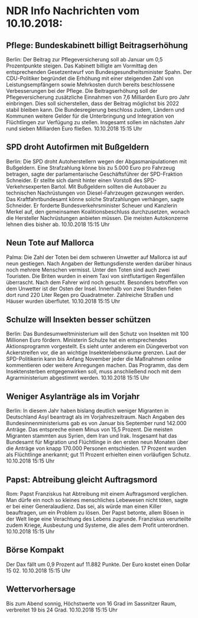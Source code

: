 # NDR Info Nachrichten vom 10.10.2018:


## Pflege: Bundeskabinett billigt Beitragserhöhung
Berlin: Der Beitrag zur Pflegeversicherung soll ab Januar um 0,5 Prozentpunkte steigen. Das Kabinett billigte am Vormittag den entsprechenden Gesetzentwurf von Bundesgesundheitsminister Spahn. Der CDU-Politiker begründet die Erhöhung mit einer steigenden Zahl von Leistungsempfängern sowie Mehrkosten durch bereits beschlossene Verbesserungen bei der Pflege. Die Beitragserhöhung soll der Pflegeversicherung zusätzliche Einnahmen von 7,6 Milliarden Euro pro Jahr einbringen. Dies soll sicherstellen, dass der Beitrag möglichst bis 2022 stabil bleiben kann. Die Bundesregierung beschloss zudem, Ländern und Kommunen weitere Gelder für die Unterbringung und Integration von Flüchtlingen zur Verfügung zu stellen. Insgesamt sollen im nächsten Jahr rund sieben Milliarden Euro fließen. 10.10.2018 15:15 Uhr 

## SPD droht Autofirmen mit Bußgeldern
Berlin: Die SPD droht Autoherstellern wegen der Abgasmanipulationen mit Bußgeldern. Eine Strafzahlung könne bis zu 5.000 Euro pro Fahrzeug betragen, sagte der parlamentarische Geschäftsführer der SPD-Fraktion Schneider. Er stellte sich damit hinter einen Vorstoß des SPD-Verkehrsexperten Bartol. Mit Bußgeldern sollten die Autobauer zu technischen Nachrüstungen von Diesel-Fahrzeugen gezwungen werden. Das Kraftfahrtbundesamt könne solche Strafzahlungen verhängen, sagte Schneider. Er forderte Bundesverkehrsminister Scheuer und Kanzlerin Merkel auf, den gemeinsamen Koalitionsbeschluss durchzusetzen, wonach die Hersteller Nachrüstungen anbieten müssen. Die meisten Autokonzerne lehnen dies bisher ab. 10.10.2018 15:15 Uhr 

## Neun Tote auf Mallorca
Palma: Die Zahl der Toten bei dem schweren Unwetter auf Mallorca ist auf neun gestiegen. Nach Angaben der Rettungsdienste werden darüber hinaus noch mehrere Menschen vermisst. Unter den Toten sind auch zwei Touristen. Die Briten wurden in einem Taxi von sintflutartigen Regenfällen überrascht. Nach dem Fahrer wird noch gesucht. Besonders betroffen von dem Unwetter ist der Osten der Insel. Innerhalb von zwei Stunden fielen dort rund 220 Liter Regen pro Quadratmeter. Zahlreiche Straßen und Häuser wurden überflutet. 10.10.2018 15:15 Uhr 

## Schulze will Insekten besser schützen
Berlin:	Das Bundesumweltministerium will den Schutz von Insekten mit 100 Millionen Euro fördern. Ministerin Schulze hat ein entsprechendes Aktionsprogramm vorgestellt. Es sieht unter anderem ein Düngeverbot von Ackerstreifen vor, die an wichtige Insektenlebensräume grenzen. Laut der SPD-Politikerin kann bis Anfang November jeder die Maßnahmen online kommentieren oder weitere Anregungen machen. Das Programm, das dem Insektensterben entgegenwirken soll, muss anschließend noch mit dem Agrarministerium abgestimmt werden. 10.10.2018 15:15 Uhr 

## Weniger Asylanträge als im Vorjahr
Berlin: In diesem Jahr haben bislang deutlich weniger Migranten in Deutschland Asyl beantragt als im Vorjahreszeitraum. Nach Angaben des Bundesinnenministeriums gab es von Januar bis September rund 142.000 Anträge. Das entspreche einem Minus von 15,5 Prozent. Die meisten Migranten stammten aus Syrien, dem Iran und Irak. Insgesamt hat das Bundesamt für Migration und Flüchtlinge in den ersten neun Monaten über die Anträge von knapp 170.000 Personen entschieden. 17 Prozent wurden als Flüchtlinge anerkannt; gut 11 Prozent erhielten einen vorläufigen Schutz. 10.10.2018 15:15 Uhr 

## Papst: Abtreibung gleicht Auftragsmord
Rom: Papst Franziskus hat Abtreibung mit einem Auftragsmord verglichen. Man dürfe ein noch so kleines menschliches Lebewesen nicht töten, sagte er bei einer Generalaudienz. Das sei, als würde man einen Killer beauftragen, um ein Problem zu lösen. Der Papst betonte, allem Bösen in der Welt liege eine Verachtung des Lebens zugrunde. Franziskus verurteilte zudem Kriege, Ausbeutung und Systeme, die alles dem Profit unterordnen. 10.10.2018 15:15 Uhr 

## Börse Kompakt
Der Dax fällt um 0,9 Prozent auf 11.882  Punkte. Der Euro kostet einen Dollar 15 02. 10.10.2018 15:15 Uhr 

## Wettervorhersage
Bis zum Abend sonnig, Höchstwerte von 16 Grad im Sassnitzer Raum, verbreitet 19 bis 24 Grad. 10.10.2018 15:15 Uhr 
